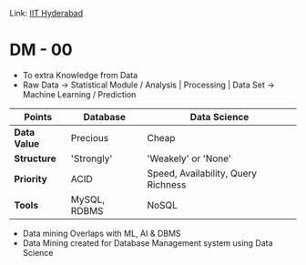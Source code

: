 Link: [IIT Hyderabad](IIT%20Hyderabad.md)

# DM - 00

- To extra Knowledge from Data
- Raw Data -> Statistical Module / Analysis
		|
	Processing
		|
	Data Set -> Machine Learning / Prediction 

| Points         | Database     | Data Science                        |
| -------------- | ------------ | ----------------------------------- |
| **Data Value** | Precious     | Cheap                               |
| **Structure**  | 'Strongly'   | 'Weakely' or 'None'                 |
| **Priority**   | ACID         | Speed, Availability, Query Richness |
| **Tools**      | MySQL, RDBMS | NoSQL                               |

- Data mining Overlaps with ML, AI & DBMS
- Data Mining created for Database Management system using Data Science